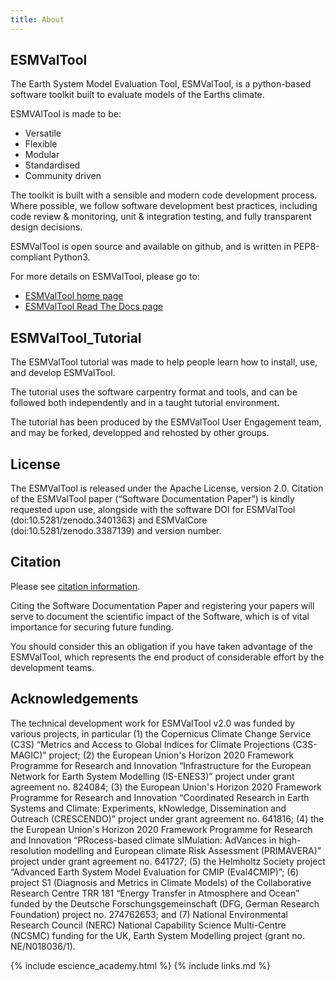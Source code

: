 ```yaml
---
title: About
---
```


## ESMValTool

The Earth System Model Evaluation Tool, ESMValTool, is a python-based
software toolkit built to evaluate models of the Earths climate.

ESMVAlTool is made to be:

- Versatile
- Flexible
- Modular
- Standardised 
- Community driven

The toolkit is built with a sensible and modern code development process.
Where possible, we follow software development best practices,
including code review & monitoring, unit & integration testing,
and fully transparent design decisions.

ESMValTool is open source and available on github, and is written
in PEP8-compliant Python3.

For more details on ESMValTool, please go to:

- [ESMValTool home page](https://esmvaltool.org)
- [ESMValTool Read The Docs page](https://esmvaltool.readthedocs.io/)


## ESMValTool_Tutorial

The ESMValTool tutorial was made to help people learn how to install, use,
and develop ESMValTool.

The tutorial uses the software carpentry format and tools, and can be
followed both independently and in a taught tutorial environment.

The tutorial has been produced by the ESMValTool User Engagement team,
and may be forked, developped and rehosted by other groups.

## License

The ESMValTool is released under the Apache License, version 2.0. Citation of
the ESMValTool paper (“Software Documentation Paper”) is kindly requested upon use,
alongside with the software DOI for ESMValTool (doi:10.5281/zenodo.3401363)
and ESMValCore (doi:10.5281/zenodo.3387139) and version number.

## Citation

Please see
[citation information](https://github.com/ESMValGroup/ESMValTool_Tutorial/blob/master/CITATION).

Citing the Software Documentation Paper and registering your papers
will serve to document the scientific impact of the Software,
which is of vital importance for securing future funding.

You should consider this an obligation if you have taken advantage of the
ESMValTool, which represents the end product of considerable effort by the
development teams.

## Acknowledgements

The technical development work for ESMValTool v2.0 was funded by various projects,
in particular (1) the Copernicus Climate Change Service (C3S) “Metrics and Access
to Global Indices for Climate Projections (C3S-MAGIC)” project; (2) the
European Union's Horizon 2020 Framework Programme for Research and Innovation
“Infrastructure for the European Network for Earth System Modelling (IS-ENES3)”
project under grant agreement no. 824084; (3) the European Union's Horizon 2020
Framework Programme for Research and Innovation “Coordinated Research in Earth
Systems and Climate: Experiments, kNowledge, Dissemination and Outreach (CRESCENDO)”
project under grant agreement no. 641816; (4) the the European Union's Horizon
2020 Framework Programme for Research and Innovation “PRocess-based climate
sIMulation: AdVances in high-resolution modelling and European climate Risk
Assessment (PRIMAVERA)” project under grant agreement no. 641727; (5) the
Helmholtz Society project “Advanced Earth System Model Evaluation for CMIP
(Eval4CMIP)”; (6) project S1 (Diagnosis and Metrics in Climate Models) of
the Collaborative Research Centre TRR 181 “Energy Transfer in Atmosphere and
Ocean” funded by the Deutsche Forschungsgemeinschaft (DFG, German Research
Foundation) project no. 274762653; and (7) National Environmental Research
Council (NERC) National Capability Science Multi-Centre (NCSMC) funding for
the UK, Earth System Modelling project (grant no. NE/N018036/1).


{% include escience_academy.html %}
{% include links.md %}
